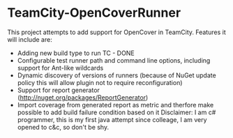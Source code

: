 TeamCity-OpenCoverRunner
========================
This project attempts to add support for OpenCover in TeamCity. Features it will include are:
- Adding new build type to run TC - DONE
- Configurable test runner path and command line options, including support for Ant-like wildcards
- Dynamic discovery of versions of runners (because of NuGet update policy this will allow plugin not to require reconfiguration)
- Support for report generator (http://nuget.org/packages/ReportGenerator)
- Import coverage from generated report as metric and therfore make possible to add build failure condition based on it
Disclaimer:
I am c# programmer, this is my first java attempt since colleage, I am very opened to c&c, so don't be shy.
